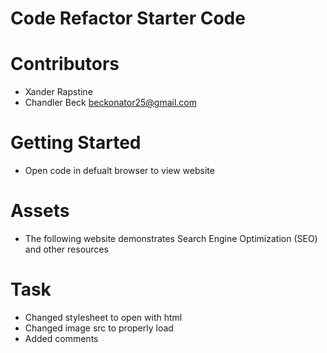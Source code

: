# Code Refactor Starter Code
# Contributors 

* Xander Rapstine <Xandromus>
* Chandler Beck <beckonator25@gmail.com>

# Getting Started

* Open code in defualt browser to view website

# Assets

* The following website demonstrates Search Engine Optimization (SEO) and other resources

# Task

* Changed stylesheet to open with html
* Changed image src to properly load
* Added comments
